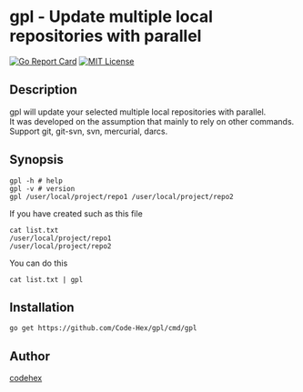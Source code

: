 gpl - Update multiple local repositories with parallel
=======

[![Go Report Card](https://goreportcard.com/badge/github.com/Code-Hex/gpl)](https://goreportcard.com/report/github.com/Code-Hex/gpl)
[![MIT License](http://img.shields.io/badge/license-MIT-blue.svg?style=flat)](LICENSE)

## Description
gpl will update your selected multiple local repositories with parallel.  
It was developed on the assumption that mainly to rely on other commands.  
Support git, git-svn, svn, mercurial, darcs.

## Synopsis
    gpl -h # help
    gpl -v # version
    gpl /user/local/project/repo1 /user/local/project/repo2

If you have created such as this file

    cat list.txt
    /user/local/project/repo1
    /user/local/project/repo2

You can do this

    cat list.txt | gpl

## Installation
    go get https://github.com/Code-Hex/gpl/cmd/gpl

## Author
[codehex](https://twitter.com/CodeHex)


